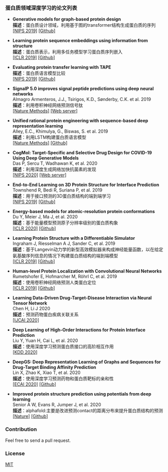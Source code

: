 ### 蛋白质领域深度学习的论文列表
* **Generative models for graph-based protein design**<br>
**描述**：蛋白质设计领域，利用基于图的transformer结构生成蛋白质的序列<br>
[[NIPS 2019]](http://papers.nips.cc/paper/9711-generative-models-for-graph-based-protein-design)
[[Github]](https://github.com/jingraham/neurips19-graph-protein-design)

* **Learning protein sequence embeddings using information from structure**<br>
**描述**：蛋白质表示，利用多任务模型学习蛋白质序列嵌入<br>
[[ICLR 2019]](https://openreview.net/forum?id=SygLehCqtm)
[[Github]](https://github.com/tbepler/protein-sequence-embedding-iclr2019)

* **Evaluating protein transfer learning with TAPE**<br>
**描述**：蛋白质语言模型比较<br>
[[NIPS 2019]](http://papers.nips.cc/paper/9163-evaluating-protein-transfer-learning-with-tape)
[[Github]](https://github.com/songlab-cal/tape)

* **SignalP 5.0 improves signal peptide predictions using deep neural networks**<br>
Almagro Armenteros, J.J., Tsirigos, K.D., Sønderby, C.K. et al. 2019<br>
**描述**：利用卷积神经网络预测信号肽<br>
[[Nature Methods]](https://www.nature.com/articles/s41587-019-0036-z)
[[Web server]](https://services.healthtech.dtu.dk/service.php?SignalP)

* **Unified rational protein engineering with sequence-based deep representation learning**<br>
Alley, E.C., Khimulya, G., Biswas, S. et al. 2019<br>
**描述**：利用LSTM构建蛋白质语言模型<br>
[[Nature Methods]](https://www.nature.com/articles/s41592-019-0598-1)
[[Github]](https://github.com/churchlab/UniRep)

* **CogMol: Target-Specific and Selective Drug Design for COVID-19 Using Deep Generative Models**<br>
Das P, Sercu T, Wadhawan K, et al. 2020<br>
**描述**：利用深度生成网络加快抗菌素的发现<br>
[[NIPS 2020]](https://arxiv.org/abs/2005.11248)
[[Web server]](https://covid19-mol.mybluemix.net/?cm_mc_uid=11706457434015826281029&cm_mc_sid_50200000=11000621603452907715&_ga=2.229645532.1990411755.1603452908-418799736.1599578251)

* **End-to-End Learning on 3D Protein Structure for Interface Prediction**<br>
Townshend R, Bedi R, Suriana P, et al. 2019<br>
**描述**：用于接口预测的3D蛋白质结构的端到端学习<br>
[[NIPS 2019]](https://papers.nips.cc/paper/9695-end-to-end-learning-on-3d-protein-structure-for-interface-prediction)
[[Github]](https://github.com/drorlab/DIPS)

* **Energy-based models for atomic-resolution protein conformations**<br>
Du Y, Meier J, Ma J, et al. 2020<br>
**描述**：基于能量模型预测原子分辨率级别的蛋白质构象<br>
[[ICLR 2020]](http://www.openreview.net/pdf?id=S1e_9xrFvS)
[[Github]](https://github.com/facebookresearch/protein-ebm)

* **Learning Protein Structure with a Differentiable Simulator**<br>
Ingraham J, Riesselman A J, Sander C, et al. 2019<br>
**描述**：基于Langevin动力学的新型高效模拟器来构成神经能量函数，以在给定氨基酸序列信息的情况下构建蛋白质结构的端到端模型<br>
[[ICLR 2019]](https://openreview.net/forum?id=Byg3y3C9Km)
[[Github]](https://github.com/debbiemarkslab/NEMO)

* **Human-level Protein Localization with Convolutional Neural Networks**<br>
Rumetshofer E, Hofmarcher M, Röhrl C, et al. 2019<br>
**描述**：使用卷积神经网络预测人类蛋白定位<br>
[[ICLR 2019]](https://openreview.net/forum?id=ryl5khRcKm)
[[Github]](https://github.com/ml-jku/gapnet-pl)

* **Learning Data-Driven Drug-Target-Disease Interaction via Neural Tensor Network**<br>
Chen H, Li J 2020<br>
**描述**：预测药物蛋白疾病关联关系<br>
[[IJCAI 2020]](https://www.ijcai.org/Proceedings/2020/0477.pdf)

* **Deep Learning of High-Order Interactions for Protein Interface Prediction**<br>
Liu Y, Yuan H, Cai L, et al. 2020<br>
**描述**：使用深度学习预测蛋白质接口的高阶相互作用<br>
[[KDD 2020]](https://dl.acm.org/doi/10.1145/3394486.3403110)

* **DeepGS: Deep Representation Learning of Graphs and Sequences for Drug-Target Binding Affinity Prediction**<br>
Lin X, Zhao K, Xiao T, et al. 2020<br>
**描述**：使用深度学习预测药物和蛋白质靶标的亲和性<br>
[[ECAI 2020]](https://arxiv.org/pdf/2003.13902.pdf)
[[Github]](https://github.com/jacklin18/DeepGS)

* **Improved protein structure prediction using potentials from deep learning**<br>
Senior A W, Evans R, Jumper J, et al. 2020<br>
**描述**：alphafold:主要是改进预测contact的距离分布来提升蛋白质结构的预测<br>
[[Nature]](https://www.nature.com/articles/s41586-019-1923-7)
[[Github]](https://github.com/deepmind/deepmind-research/tree/master/alphafold_casp13)

### Contribution
Feel free to send a pull request.

### License
[MIT](LICENSE)